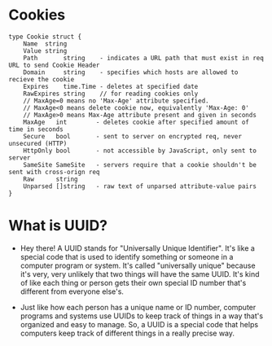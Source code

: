 # Cookies

```
type Cookie struct {
    Name  string
    Value string
    Path       string    - indicates a URL path that must exist in req URL to send Cookie Header
    Domain     string    - specifies which hosts are allowed to recieve the cookie
    Expires    time.Time - deletes at specified date
    RawExpires string    // for reading cookies only
    // MaxAge=0 means no 'Max-Age' attribute specified.
    // MaxAge<0 means delete cookie now, equivalently 'Max-Age: 0'
    // MaxAge>0 means Max-Age attribute present and given in seconds
    MaxAge   int		- deletes cookie after specified amount of time in seconds
    Secure   bool		- sent to server on encrypted req, never unsecured (HTTP)
    HttpOnly bool		- not accessible by JavaScript, only sent to server
    SameSite SameSite 	- servers require that a cookie shouldn't be sent with cross-orign req
    Raw      string
    Unparsed []string   - raw text of unparsed attribute-value pairs
}
```

# What is UUID?

- Hey there! A UUID stands for "Universally Unique Identifier". It's like a special code that is used to identify something or someone in a computer program or system. It's called "universally unique" because it's very, very unlikely that two things will have the same UUID. It's kind of like each thing or person gets their own special ID number that's different from everyone else's.<br/>

- Just like how each person has a unique name or ID number, computer programs and systems use UUIDs to keep track of things in a way that's organized and easy to manage. So, a UUID is a special code that helps computers keep track of different things in a really precise way. <br/>
